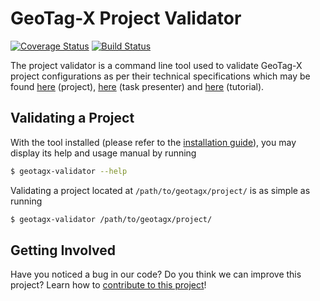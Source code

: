 # GeoTag-X Project Validator

[![Coverage Status](https://coveralls.io/repos/github/othieno/geotagx-tool-validator/badge.svg?branch=master)](https://coveralls.io/github/othieno/geotagx-tool-validator?branch=master)
[![Build Status](https://travis-ci.org/othieno/geotagx-tool-validator.svg?branch=master)](https://travis-ci.org/othieno/geotagx-tool-validator)

The project validator is a command line tool used to validate GeoTag-X project configurations as per their technical specifications which may be found [here][project_specification] (project), [here][task_presenter_specification] (task presenter) and [here][tutorial_specification] (tutorial).



## Validating a Project

With the tool installed (please refer to the [installation guide](INSTALL.md)), you may display its help and usage manual by running
```bash
$ geotagx-validator --help
```

Validating a project located at `/path/to/geotagx/project/` is as simple as running
```bash
$ geotagx-validator /path/to/geotagx/project/
```



## Getting Involved

Have you noticed a bug in our code? Do you think we can improve this project? Learn how to [contribute to this project](CONTRIBUTING.md)!



[project_specification]: https://github.com/geotagx/geotagx-documentation/specifications/project-configuration.md "Project Configuration Specification"
[task_presenter_specification]: https://github.com/geotagx/geotagx-documentation/specifications/task-presenter-configuration.md "Task Presenter Configuration Specification"
[tutorial_specification]: https://github.com/geotagx/geotagx-documentation/specifications/tutorial-configuration.md "Tutorial Configuration Specification"
